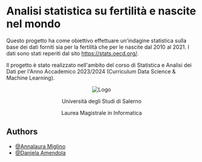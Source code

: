 # Analisi statistica su fertilità e nascite nel mondo
Questo progetto ha come obiettivo effettuare un'indagine statistica sulla base dei dati forniti sia per la fertilità che per le nascite dal 2010 al 2021. 
I dati sono stati reperiti dal sito https://stats.oecd.org/.

Il progetto è stato realizzato nell'ambito del corso di Statistica e Analisi dei Dati per l'Anno Accademico 2023/2024 (Curriculum Data Science & Machine Learning).<br>
<div align="center">

  
![Logo](https://github.com/amigli/progetto_statistica/assets/85029172/740707af-4c95-4b8b-9c31-236b265f4482)<br>

Università degli Studi di Salerno

Laurea Magistrale in Informatica
</div>

## Authors
- [@Annalaura Miglino](https://github.com/amigli)
- [@Daniela Amendola](https://github.com/dany-el92)

